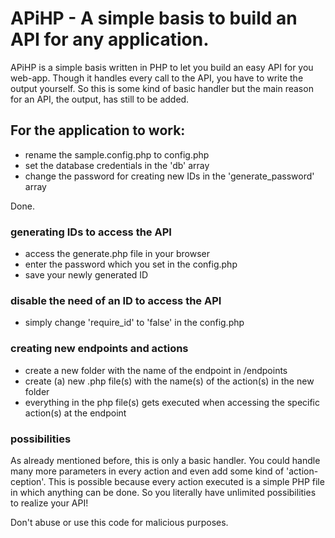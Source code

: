 # APiHP - A simple basis to build an API for any application.

APiHP is a simple basis written in PHP to let you build an easy API for you web-app.
Though it handles every call to the API, you have to write the output yourself.
So this is some kind of basic handler but the main reason for an API, the output, has still to be added.

## For the application to work:

- rename the sample.config.php to config.php
- set the database credentials in the 'db' array
- change the password for creating new IDs in the 'generate_password' array

Done.

### generating IDs to access the API

- access the generate.php file in your browser
- enter the password which you set in the config.php
- save your newly generated ID

### disable the need of an ID to access the API

- simply change 'require_id' to 'false' in the config.php

### creating new endpoints and actions

- create a new folder with the name of the endpoint in /endpoints
- create (a) new .php file(s) with the name(s) of the action(s) in the new folder
- everything in the php file(s) gets executed when accessing the specific action(s) at the endpoint

### possibilities

As already mentioned before, this is only a basic handler.
You could handle many more parameters in every action and even add some kind of 'action-ception'.
This is possible because every action executed is a simple PHP file in which anything can be done.
So you literally have unlimited possibilities to realize your API!




Don't abuse or use this code for malicious purposes.
